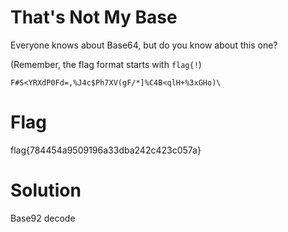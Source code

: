 # That's Not My Base

Everyone knows about Base64, but do you know about this one?

(Remember, the flag format starts with `flag{!`)

```
F#S<YRXdP0Fd=,%J4c$Ph7XV(gF/*]%C4B<qlH+%3xGHo)\
```

# Flag
flag{784454a9509196a33dba242c423c057a}

# Solution
Base92 decode